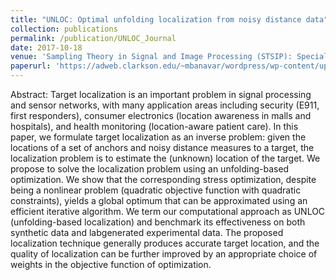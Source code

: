 ```yaml
---
title: "UNLOC: Optimal unfolding localization from noisy distance data"
collection: publications
permalink: /publication/UNLOC_Journal
date: 2017-10-18
venue: 'Sampling Theory in Signal and Image Processing (STSIP): Special Issue on Harmonic Analysis and Inverse Problems'
paperurl: 'https://adweb.clarkson.edu/~mbanavar/wordpress/wp-content/uploads/2018/08/unloc-w-stsip_submitted.pdf'
---
```

Abstract: Target localization is an important problem in signal processing
and sensor networks, with many application areas including security (E911,
first responders), consumer electronics (location awareness in malls and hospitals), and health monitoring (location-aware patient care). In this paper,
we formulate target localization as an inverse problem: given the locations
of a set of anchors and noisy distance measures to a target, the localization
problem is to estimate the (unknown) location of the target. We propose
to solve the localization problem using an unfolding-based optimization. We
show that the corresponding stress optimization, despite being a nonlinear
problem (quadratic objective function with quadratic constraints), yields a
global optimum that can be approximated using an efficient iterative algorithm. We term our computational approach as UNLOC (unfolding-based
localization) and benchmark its effectiveness on both synthetic data and labgenerated experimental data. The proposed localization technique generally
produces accurate target location, and the quality of localization can be further improved by an appropriate choice of weights in the objective function
of optimization.